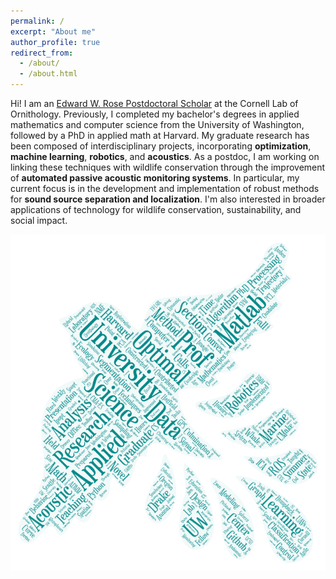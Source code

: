 ```yaml
---
permalink: /
excerpt: "About me"
author_profile: true
redirect_from: 
  - /about/
  - /about.html
---
```


Hi! I am an [Edward W. Rose Postdoctoral Scholar](https://www.birds.cornell.edu/home/postdoctoral-scholars-program/) at the Cornell Lab of Ornithology. Previously, I completed my bachelor's degrees in applied mathematics and computer science from the University of Washington, followed by a PhD in applied math at Harvard. My graduate research has been composed of interdisciplinary projects, incorporating **optimization**, **machine learning**, **robotics**, and **acoustics**. As a postdoc, I am working on linking these techniques with wildlife conservation through the improvement of **automated passive acoustic monitoring systems**. In particular, my current focus is in the development and implementation of robust methods for **sound source separation and localization**. I'm also interested in broader applications of technology for wildlife conservation, sustainability, and social impact.

![](/images/wordbird.png)

